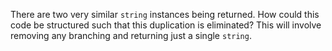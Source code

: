 There are two very similar `string` instances being returned. How could this code be structured such that this duplication is eliminated? This will involve removing any branching and returning just a single `string`.

